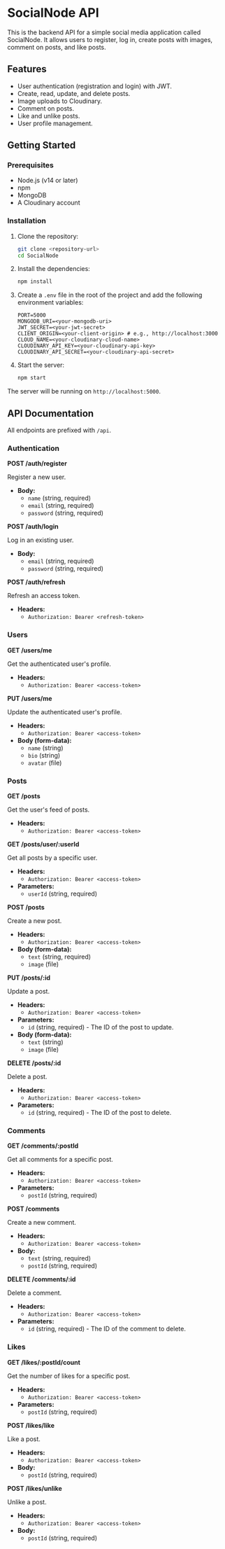# SocialNode API

This is the backend API for a simple social media application called SocialNode. It allows users to register, log in, create posts with images, comment on posts, and like posts.

## Features

* User authentication (registration and login) with JWT.
* Create, read, update, and delete posts.
* Image uploads to Cloudinary.
* Comment on posts.
* Like and unlike posts.
* User profile management.

## Getting Started

### Prerequisites

* Node.js (v14 or later)
* npm
* MongoDB
* A Cloudinary account

### Installation

1.  Clone the repository:
    ```bash
    git clone <repository-url>
    cd SocialNode
    ```

2.  Install the dependencies:
    ```bash
    npm install
    ```

3.  Create a `.env` file in the root of the project and add the following environment variables:

    ```
    PORT=5000
    MONGODB_URI=<your-mongodb-uri>
    JWT_SECRET=<your-jwt-secret>
    CLIENT_ORIGIN=<your-client-origin> # e.g., http://localhost:3000
    CLOUD_NAME=<your-cloudinary-cloud-name>
    CLOUDINARY_API_KEY=<your-cloudinary-api-key>
    CLOUDINARY_API_SECRET=<your-cloudinary-api-secret>
    ```

4.  Start the server:
    ```bash
    npm start
    ```

The server will be running on `http://localhost:5000`.

## API Documentation

All endpoints are prefixed with `/api`.

### Authentication

**POST /auth/register**

Register a new user.

*   **Body:**
    *   `name` (string, required)
    *   `email` (string, required)
    *   `password` (string, required)

**POST /auth/login**

Log in an existing user.

*   **Body:**
    *   `email` (string, required)
    *   `password` (string, required)

**POST /auth/refresh**

Refresh an access token.

*   **Headers:**
    *   `Authorization: Bearer <refresh-token>`

### Users

**GET /users/me**

Get the authenticated user's profile.

*   **Headers:**
    *   `Authorization: Bearer <access-token>`

**PUT /users/me**

Update the authenticated user's profile.

*   **Headers:**
    *   `Authorization: Bearer <access-token>`
*   **Body (form-data):**
    *   `name` (string)
    *   `bio` (string)
    *   `avatar` (file)

### Posts

**GET /posts**

Get the user's feed of posts.

*   **Headers:**
    *   `Authorization: Bearer <access-token>`

**GET /posts/user/:userId**

Get all posts by a specific user.

*   **Headers:**
    *   `Authorization: Bearer <access-token>`
*   **Parameters:**
    *   `userId` (string, required)

**POST /posts**

Create a new post.

*   **Headers:**
    *   `Authorization: Bearer <access-token>`
*   **Body (form-data):**
    *   `text` (string, required)
    *   `image` (file)

**PUT /posts/:id**

Update a post.

*   **Headers:**
    *   `Authorization: Bearer <access-token>`
*   **Parameters:**
    *   `id` (string, required) - The ID of the post to update.
*   **Body (form-data):**
    *   `text` (string)
    *   `image` (file)

**DELETE /posts/:id**

Delete a post.

*   **Headers:**
    *   `Authorization: Bearer <access-token>`
*   **Parameters:**
    *   `id` (string, required) - The ID of the post to delete.

### Comments

**GET /comments/:postId**

Get all comments for a specific post.

*   **Headers:**
    *   `Authorization: Bearer <access-token>`
*   **Parameters:**
    *   `postId` (string, required)

**POST /comments**

Create a new comment.

*   **Headers:**
    *   `Authorization: Bearer <access-token>`
*   **Body:**
    *   `text` (string, required)
    *   `postId` (string, required)

**DELETE /comments/:id**

Delete a comment.

*   **Headers:**
    *   `Authorization: Bearer <access-token>`
*   **Parameters:**
    *   `id` (string, required) - The ID of the comment to delete.

### Likes

**GET /likes/:postId/count**

Get the number of likes for a specific post.

*   **Headers:**
    *   `Authorization: Bearer <access-token>`
*   **Parameters:**
    *   `postId` (string, required)

**POST /likes/like**

Like a post.

*   **Headers:**
    *   `Authorization: Bearer <access-token>`
*   **Body:**
    *   `postId` (string, required)

**POST /likes/unlike**

Unlike a post.

*   **Headers:**
    *   `Authorization: Bearer <access-token>`
*   **Body:**
    *   `postId` (string, required)
